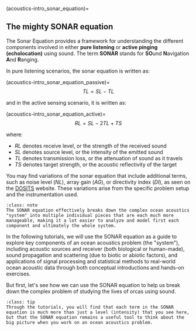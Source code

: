 (acoustics-intro_sonar_equation)=
## The mighty SONAR equation

The Sonar Equation provides a framework for understanding the different components involved in either **pure listening** or **active pinging (echolocation)** using sound. The term **SONAR** stands for **SO**und **N**avigation **A**nd **R**anging.

In pure listening scenarios, the sonar equation is written as:

(acoustics-intro_sonar_equation_passive)=
$$
TL = SL - TL
$$

and in the active sensing scenario, it is written as:

(acoustics-intro_sonar_equation_active)=
$$
RL = SL - 2TL + TS
$$

where:
- $RL$ denotes receive level, or the strength of the received sound
- $SL$ denotes source level, or the intensity of the emitted sound
- $TL$ denotes transmission loss, or the attenuation of sound as it travels
- $TS$ denotes target strength, or the acoustic reflectivity of the target

You may find variations of the sonar equation that include additional terms, such as noise level ($NL$), array gain ($AG$), or directivity index ($DI$), as seen on the [DOSITS](https://dosits.org/science/advanced-topics/sonar-equation/) website. These variations arise from the specific problem setup and the instrumentation used.


```{Note}
:class: note
The SONAR equation effectively breaks down the complex ocean acoustics "system" into multiple individual pieces that are each much more manageable, making it a lot easier to analyze and model first each component and ultimately the whole system.
```


In the following tutorials, we will use the SONAR equation as a guide to explore key components of an ocean acoustics problem (the "system"), including acoustic sources and receiver (both biological or human-made), sound propagation and scattering (due to biotic or abiotic factors), and applications of signal processing and statistical methods to real-world ocean acoustic data through both conceptual introductions and hands-on exercises.

But first, let's see how we can use the SONAR equation to help us break down the complex problem of studying the lives of orcas using sound.


```{Tip}
:class: tip
Through the tutorials, you will find that each term in the SONAR equation is much more than just a level (intensity) that you see here, but that the SONAR equation remains a useful tool to think about the big picture when you work on an ocean acoustics problem.
```
